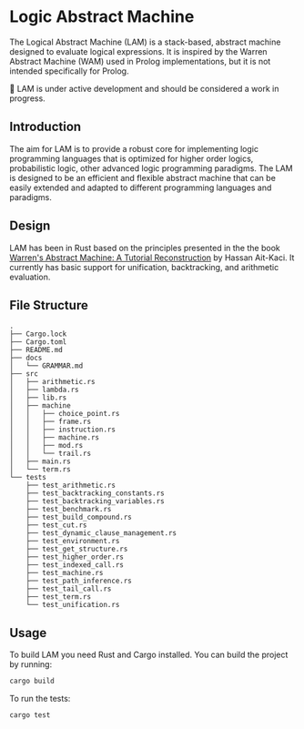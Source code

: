 # Logic Abstract Machine

The Logical Abstract Machine (LAM) is a stack-based, abstract machine designed to evaluate logical expressions. It is inspired by the Warren Abstract Machine (WAM) used in Prolog implementations, but it is not intended specifically for Prolog.

🚧 LAM is under active development and should be considered a work in progress.

## Introduction

The aim for LAM is to provide a robust core for implementing logic programming languages that is optimized for higher order logics, probabilistic logic, other advanced logic programming paradigms. The LAM is designed to be an efficient and flexible abstract machine that can be easily extended and adapted to different programming languages and paradigms.

## Design

LAM has been in Rust based on the principles presented in the the book [Warren's Abstract Machine: A Tutorial Reconstruction](https://direct.mit.edu/books/monograph/4253/Warren-s-Abstract-MachineA-Tutorial-Reconstruction) by Hassan Ait-Kaci. It currently has basic support for unification, backtracking, and arithmetic evaluation.

## File Structure

```
.
├── Cargo.lock
├── Cargo.toml
├── README.md
├── docs
│   └── GRAMMAR.md
├── src
│   ├── arithmetic.rs
│   ├── lambda.rs
│   ├── lib.rs
│   ├── machine
│   │   ├── choice_point.rs
│   │   ├── frame.rs
│   │   ├── instruction.rs
│   │   ├── machine.rs
│   │   ├── mod.rs
│   │   └── trail.rs
│   ├── main.rs
│   └── term.rs
└── tests
    ├── test_arithmetic.rs
    ├── test_backtracking_constants.rs
    ├── test_backtracking_variables.rs
    ├── test_benchmark.rs
    ├── test_build_compound.rs
    ├── test_cut.rs
    ├── test_dynamic_clause_management.rs
    ├── test_environment.rs
    ├── test_get_structure.rs
    ├── test_higher_order.rs
    ├── test_indexed_call.rs
    ├── test_machine.rs
    ├── test_path_inference.rs
    ├── test_tail_call.rs
    ├── test_term.rs
    └── test_unification.rs
```

## Usage

To build LAM you need Rust and Cargo installed. You can build the project by running:

```bash
cargo build
```

To run the tests:

```bash
cargo test
```
